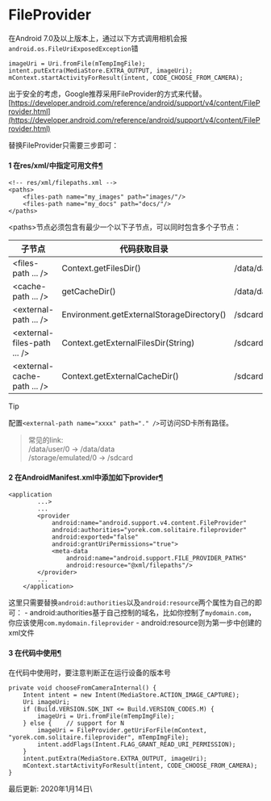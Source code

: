 # FileProvider

在Android 7.0及以上版本上，通过以下方式调用相机会报`android.os.FileUriExposedException`错

```
imageUri = Uri.fromFile(mTempImgFile);
intent.putExtra(MediaStore.EXTRA_OUTPUT, imageUri);
mContext.startActivityForResult(intent, CODE_CHOOSE_FROM_CAMERA);
```

出于安全的考虑，Google推荐采用FileProvider的方式来代替。[https://developer.android.com/reference/android/support/v4/content/FileProvider.html](https://developer.android.com/reference/android/support/v4/content/FileProvider.html)

替换FileProvider只需要三步即可：

#### 1 在res/xml/中指定可用文件[¶](https://blog.yorek.xyz/android/other/FileProvider/#1-resxml) <a href="#1-resxml" id="1-resxml"></a>

```
<!-- res/xml/filepaths.xml -->
<paths>
    <files-path name="my_images" path="images/"/>
    <files-path name="my_docs" path="docs/"/>
</paths>
```

\<paths>节点必须包含有最少一个以下子节点，可以同时包含多个子节点：

| 子节点                          | 代码获取目录                                    | 对应目录                                        |
| ---------------------------- | ----------------------------------------- | ------------------------------------------- |
| \<files-path ... />          | Context.getFilesDir()                     | /data/data/{package}/files                  |
| \<cache-path ... />          | getCacheDir()                             | /data/data/{package}/cache                  |
| \<external-path ... />       | Environment.getExternalStorageDirectory() | /sdcard                                     |
| \<external-files-path ... /> | Context.getExternalFilesDir(String)       | /sdcard/Android/data/{package}/files/{name} |
| \<external-cache-path ... /> | Context.getExternalCacheDir()             | /sdcard/Android/data/{package}/cache        |

Tip

配置`<external-path name="xxxx" path="." />`可访问SD卡所有路径。

> 常见的link:\
> /data/user/0 → /data/data\
> /storage/emulated/0 → /sdcard

#### 2 在AndroidManifest.xml中添加如下provider[¶](https://blog.yorek.xyz/android/other/FileProvider/#2-androidmanifestxmlprovider) <a href="#2-androidmanifestxmlprovider" id="2-androidmanifestxmlprovider"></a>

```
<application
        ...>
        ...
        <provider
            android:name="android.support.v4.content.FileProvider"
            android:authorities="yorek.com.solitaire.fileprovider"
            android:exported="false"
            android:grantUriPermissions="true">
            <meta-data
                android:name="android.support.FILE_PROVIDER_PATHS"
                android:resource="@xml/filepaths"/>
        </provider>
        ...
    </application>
```

这里只需要替换`android:authorities`以及`android:resource`两个属性为自己的即可： - android:authorities基于自己控制的域名，比如你控制了`mydomain.com`，你应该使用`com.mydomain.fileprovider` - android:resource则为第一步中创建的xml文件

#### 3 在代码中使用[¶](https://blog.yorek.xyz/android/other/FileProvider/#3) <a href="#3" id="3"></a>

在代码中使用时，要注意判断正在运行设备的版本号

```
private void chooseFromCameraInternal() {
    Intent intent = new Intent(MediaStore.ACTION_IMAGE_CAPTURE);
    Uri imageUri;
    if (Build.VERSION.SDK_INT <= Build.VERSION_CODES.M) {
        imageUri = Uri.fromFile(mTempImgFile);
    } else {    // support for N
        imageUri = FileProvider.getUriForFile(mContext, "yorek.com.solitaire.fileprovider", mTempImgFile);
        intent.addFlags(Intent.FLAG_GRANT_READ_URI_PERMISSION);
    }       
    intent.putExtra(MediaStore.EXTRA_OUTPUT, imageUri);
    mContext.startActivityForResult(intent, CODE_CHOOSE_FROM_CAMERA);
}
```

最后更新: 2020年1月14日\
